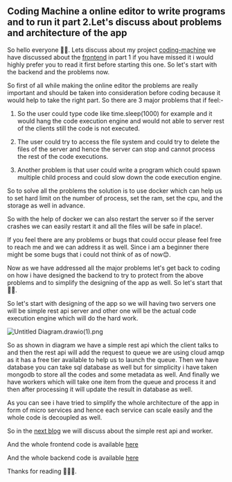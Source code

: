 ## Coding Machine a online editor to write programs and to run it part 2.Let's discuss about problems and architecture of the app

So hello everyone 👋👋. Lets discuss about my project [coding-machine](https://coding-machine.pages.dev/) we have discussed about the [frontend](https://theuniquecoder.hashnode.dev/coding-machine-a-online-editor-to-write-programs-and-to-run-it-part-1) in part 1 if you have missed it i would highly prefer you to read it first before starting this one. So let's start with the backend and the problems now.

So first of all while making the online editor the problems are really important and should be taken into consideration before coding because it would help to take the right part. So there are 3 major problems that if feel:-
1. So the user could type code like time.sleep(1000) for example and it would hang the code execution engine and would not able to server rest of the clients still the code is not executed.

2. The user could try to access the file system and could try to delete the files of the server and hence the server can stop and cannot process the rest of the code executions.

3. Another problem is that user could write a program which could spawn multiple child process and could slow down the code execution engine.

So to solve all the problems the solution is to use docker which can help us to set hard limit on the number of process, set the ram, set the cpu, and the storage as well in advance. 

So with the help of docker we can also restart the server so if the server crashes we can easily restart it and all the files will be safe in place!. 

If you feel there are any problems or bugs that could occur please feel free to reach me and we can address it as well. Since i am a beginner there might be some bugs that i could not think of as of now😊.

Now as we have addressed all the major problems let's get back to coding on how i have designed the backend to try to protect from the above problems and to simplify the designing of the app as well. So let's start that 👋👋.

So let's start with designing of the app so we will having two servers one will be simple rest api server and other one will be the actual code execution engine which will do the hard work.


![Untitled Diagram.drawio(1).png](https://cdn.hashnode.com/res/hashnode/image/upload/v1649678935616/2T7Pm3AKw.png)


So as shown in diagram we have a simple rest api which the client talks to 
and then the rest api will add the request to queue we are using cloud amqp as it has a free tier available to help us to launch the queue. Then we have database you can take sql database as well but for simplicity i have taken mongodb to store all the codes and some metadata as well. And finally we have workers which will take one item from the queue and process it and then after processing it will update the result in database as well.

As you can see i have tried to simplify the whole architecture of the app in form of micro services and hence each service can scale easily and the whole code is decoupled as well. 

So in the [next blog](https://theuniquecoder.hashnode.dev/coding-machine-a-online-editor-to-write-programs-and-to-run-it-part-3lets-discuss-about-simple-rest-api-and-worker-code) we will discuss about the simple rest api and worker.

And the whole frontend code is available [here](https://github.com/Siddharth9890/coding-machine-frontend)

And the whole backend code is available [here](https://github.com/Siddharth9890/coding-machine-api)


Thanks for reading 🙂😉😊.







